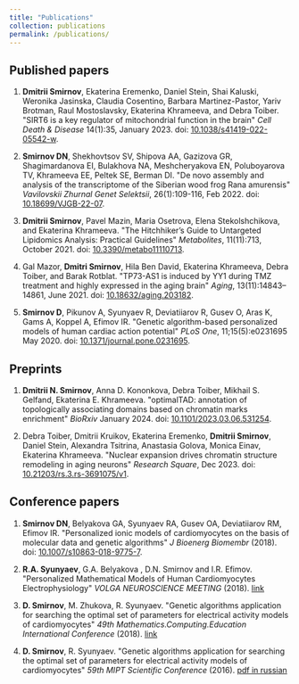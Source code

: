 ```yaml
---
title: "Publications"
collection: publications
permalink: /publications/
---
```


## Published papers
1. **Dmitrii Smirnov**, Ekaterina Eremenko, Daniel Stein, Shai Kaluski, Weronika Jasinska, Claudia Cosentino, Barbara Martinez-Pastor, Yariv Brotman, Raul Mostoslavsky, Ekaterina Khrameeva, and Debra Toiber. 
"SIRT6 is a key regulator of mitochondrial function in the brain"
_Cell Death & Disease_ 14(1):35, January 2023. doi: [10.1038/s41419-022-05542-w](https://doi.org/10.1038/s41419-022-05542-w).

2. **Smirnov DN**, Shekhovtsov SV, Shipova AA, Gazizova GR, Shagimardanova EI, Bulakhova NA, Meshcheryakova EN, Poluboyarova TV, Khrameeva EE, Peltek SE, Berman DI. 
"De novo assembly and analysis of the transcriptome of the Siberian wood frog Rana amurensis"
_Vavilovskii Zhurnal Genet Selektsii_,  26(1):109-116, Feb 2022. doi: [10.18699/VJGB-22-07](https://doi.org/10.18699/VJGB-22-07).

3. **Dmitrii Smirnov**, Pavel Mazin, Maria Osetrova, Elena Stekolshchikova, and Ekaterina Khrameeva. 
"The Hitchhiker’s Guide to Untargeted Lipidomics Analysis: Practical Guidelines"
_Metabolites_,  11(11):713, October 2021. doi: [10.3390/metabo11110713](https://doi.org/10.3390/metabo11110713).

4. Gal Mazor, **Dmitri Smirnov**, Hila Ben David, Ekaterina Khrameeva, Debra Toiber, and Barak Rotblat. 
"TP73-AS1 is induced by YY1 during TMZ treatment and highly expressed in the aging brain"
_Aging_, 13(11):14843–14861, June 2021. doi: [10.18632/aging.203182](https://doi.org/10.18632/aging.203182).

5. **Smirnov D**, Pikunov A, Syunyaev R, Deviatiiarov R, Gusev O, Aras K, Gams A, Koppel A, Efimov IR. 
"Genetic algorithm-based personalized models of human cardiac action potential"
_PLoS One_, 11;15(5):e0231695 May 2020. doi: [10.1371/journal.pone.0231695](https://doi.org/10.1371/journal.pone.0231695).


## Preprints

1. **Dmitrii N. Smirnov**, Anna D. Kononkova, Debra Toiber, Mikhail S. Gelfand, Ekaterina E. Khrameeva. 
"optimalTAD: annotation of topologically associating domains based on chromatin marks enrichment"
_BioRxiv_ January 2024. doi: [10.1101/2023.03.06.531254](doi.org/10.1101/2023.03.06.531254).

2. Debra Toiber, Dmitrii Kruikov, Ekaterina Eremenko, **Dmitrii Smirnov**, Daniel Stein, Alexandra Tsitrina, Anastasia Golova, Monica Einav, Ekaterina Khrameeva. 
"Nuclear expansion drives chromatin structure remodeling in aging neurons"
_Research Square_, Dec 2023. doi: [10.21203/rs.3.rs-3691075/v1](https://doi.org/10.21203/rs.3.rs-3691075/v1).


## Conference papers
1. **Smirnov DN**, Belyakova GA, Syunyaev RA, Gusev OA, Deviatiiarov RM, Efimov IR. 
"Personalized ionic models of cardiomyocytes on the basis of molecular data and genetic algorithms"
_J Bioenerg Biomembr_ (2018). doi: [10.1007/s10863-018-9775-7](https://doi.org/10.1007/s10863-018-9775-7).

2. **R.A. Syunyaev**, G.A. Belyakova , D.N. Smirnov and I.R. Efimov.
"Personalized Mathematical Models of Human Cardiomyocytes Electrophysiology"
_VOLGA NEUROSCIENCE MEETING_ (2018). [link](http://www.operamedphys.org/content/neurodynamics-and-artificial-intelligence)

3. **D. Smirnov**, M. Zhukova, R. Syunyaev.
"Genetic algorithms application for searching the optimal set of parameters for electrical activity models of cardiomyocytes"
_49th Mathematics.Computing.Education International Conference_ (2018). [link](http://www.mce.su/eng/archive/abstracts/mce25/sect128324/doc312343/)

4. **D. Smirnov**, R. Syunyaev.
"Genetic algorithms application for searching the optimal set of parameters for electrical activity models of cardiomyocytes"
_59th MIPT Scientific Conference_ (2016). [pdf in russian](http://conf59.mipt.ru/static/reports_pdf/2935.pdf)

